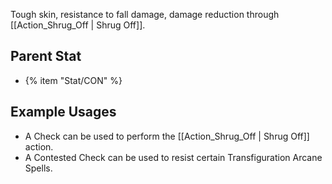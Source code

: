 Tough skin, resistance to fall damage, damage reduction through [[Action_Shrug_Off | Shrug Off]].

## Parent Stat

* {% item "Stat/CON" %}

## Example Usages

* A Check can be used to perform the [[Action_Shrug_Off | Shrug Off]] action.
* A Contested Check can be used to resist certain Transfiguration Arcane Spells.
